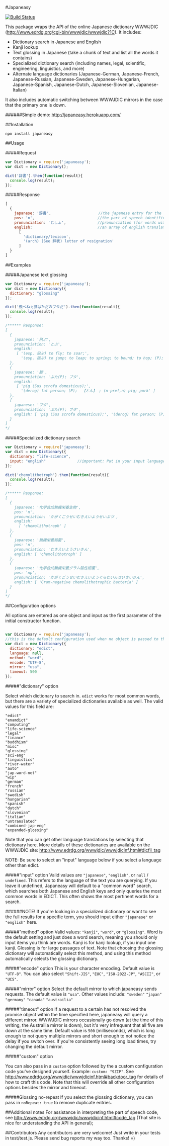 #Japaneasy

[![Build Status](https://travis-ci.org/rewonc/japaneasy.svg?branch=master)](https://travis-ci.org/rewonc/japaneasy)

This package wraps the API of the online Japanese dictionary WWWJDIC (http://www.edrdg.org/cgi-bin/wwwjdic/wwwjdic?1C). It includes:
- Dictionary search in Japanese and English 
- Kanji lookup
- Text glossing in Japanese (take a chunk of text and list all the words it contains)
- Specialized dictionary search (including names, legal, scientific, engineering, linguistics, and more)
- Alternate language dictionaries (Japanese-German, Japanese-French, Japanese-Russian, Japanese-Sweden, Japanese-Hungarian, Japanese-Spanish, Japanese-Dutch, Japanese-Slovenian, Japanese-Italian)

It also includes automatic switching between WWWJDIC mirrors in the case that the primary one is down. 

######Simple demo: http://japaneasy.herokuapp.com/


##Installation

`npm install japaneasy`

##Usage

#####Request

```javascript
var Dictionary = require('japaneasy');
var dict = new Dictionary();

dict('辞書').then(function(result){
  console.log(result);
});

```

#####Response
```javascript
[ 
  { 
    japanese: '辞書',                     //the japanese entry for the word
    pos: 'n',                            //the part of speech identifier
    pronunciation: 'じしょ',              //pronunciation (for words with kanji)
    english:                             //an array of english translations (usually more than 1)
      [ 
        'dictionary/lexicon',
        '(arch) (See 辞表) letter of resignation' 
      ]
  }
]

```

##Examples

#####Japanese text glossing

```javascript
var Dictionary = require('japaneasy');
var dict = new Dictionary({
  dictionary: "glossing"
});

dict('飛べねぇ豚はただのブタだ').then(function(result){
  console.log(result);
});

/****** Response:
[ 
  { 
    japanese: '飛ぶ',
    pronunciation: 'とぶ',
    english: 
     [ '(esp. 飛ぶ) to fly; to soar;',
       '(esp. 跳ぶ) to jump; to leap; to spring; to bound; to hop; (P); ED ' ] 
  },
  { 
    japanese: '豚',
    pronunciation: 'ぶた(P); ブタ',
    english: 
     [ 'pig (Sus scrofa domesticus);',
       '(derog) fat person; (P);  【とん】 ; (n-pref,n) pig; pork' ] 
  },
  { 
    japanese: 'ブタ',
    pronunciation: 'ぶた(P); ブタ',
    english: [ 'pig (Sus scrofa domesticus);', '(derog) fat person; (P)' ]
  } 
]
*/

```

#####Specialized dictionary search

```javascript
var Dictionary = require('japaneasy');
var dict = new Dictionary({
  dictionary: "life-science",
  input: "english"              //important: Put in your input language for all of the specialized dictionaries
});

dict('chemolithotroph').then(function(result){
  console.log(result);
});

/****** Response:
[ 
  { 
    japanese: '化学合成無機栄養生物',
    pos: 'n',
    pronunciation: 'かがくごうせいむきえいようせいぶつ',
    english: 
      [ 'chemolithotroph' ] 
  },
  { 
    japanese: '無機栄養細菌',
    pos: 'n',
    pronunciation: 'むきえいようさいきん',
    english: [ 'chemolithotroph' ] 
  },
  { 
    japanese: '化学合成無機栄養グラム陰性細菌',
    pos: 'np',
    pronunciation: 'かがくごうせいむきえいようぐらむいんせいさいきん',
    english: [ 'Gram-negative chemolithotrophic bacteria' ] 
  }
]
*/

```

##Configuration options

All options are entered as one object and input as the first parameter of the initial constructor function.

```javascript

var Dictionary = require('japaneasy');
//this is the default configuration used when no object is passed to the constructor
var dict = new Dictionary({
  dictionary: "edict",
  language: null,
  method: "word",
  encode: "UTF-8",
  mirror: "usa",
  timeout: 500
});
```

#####"dictionary" option

Select which dictionary to search in. `edict` works for most common words, but there are a variety of specialized dictionaries available as well. The valid values for this field are:
```
"edict"
"enamdict"
"computing"
"life-science"
"legal"
"finance"
"buddhism"
"misc"
"glossing"
"sci-eng"
"linguistics"
"river-water"
"auto"
"jap-word-net"
"wip"
"german"
"french"
"russian"
"swedish"
"hungarian"
"spanish"
"dutch"
"slovenian"
"italian"
"untranslated"
"combined-jap-eng"
"expanded-glossing"
```
Note that you can get other language translations by selecting that dictionary here. More details of these dictionaries are available on the WWWJDIC site: http://www.edrdg.org/wwwjdic/wwwjdicinf.html#dicfil_tag

NOTE: Be sure to select an "input" language below if you select a language other than edict.

#####"input" option
Valid values are `"japanese"`, `"english"`, or `null` / `undefined`.  This refers to the language of the text you are querying.
If you leave it undefined, Japaneasy will default to a "common word" search, which searches both Japanese and English keys and only queries the most common words in EDICT. This often shows the most pertinent words for a search. 

######NOTE! If you're looking in a specialized dictionary or want to see the full results for a specific term, you should input either `"japanese"` or `"english"` here. 

#####"method" option
Valid values: `"kanji"`, `"word"`, or `"glossing"`. 
Word is the default setting and just does a word search, meaning you should only input items you think are words.
Kanji is for kanji lookup, if you input one kanji.
Glossing is for large passages of text. Note that choosing the glossing dictionary will automatically select this method, and using this method automatically selects the glossing dictionary.


#####"encode" option
This is your character encoding. Default value is `"UTF-8"`.  You can also select `"Shift-JIS"`, `"EUC"`, `"ISO-2022-JP"`, `"ASCII"`, or `"UCS"`. 


#####"mirror" option
Select the default mirror to which japaneasy sends requests. The default value is `"usa"`. Other values include:
`"sweden"`
`"japan"`
`"germany"`
`"canada"`
`"austrailia"`

#####"timeout" option
If a request to a certain has not resolved the promise object within the time specified here, japaneasy will query a different mirror.  WWWJDIC mirrors occasionally go down (at the time of this writing, the Austrailia mirror is down), but it's very infrequent that all five are down at the same time. 
Default value is `500` (milliseconds), which is long enough to not query multiple mirrors and short enough to not notice the delay if you switch over. If you're consistently seeing long load times, try changing the default mirror. 

#####"custom" option

You can also pass in a `custom` option followed by the a custom configuration code you've designed yourself. Example: `custom: "9ZIP"`.  See http://www.edrdg.org/wwwjdic/wwwjdicinf.html#backdoor_tag for details of how to craft this code. Note that this will override all other configuration options besides the mirror and timeout. 

#####Glossing no-repeat
If you select the glossing dictionary, you can pass in `noRepeat: true` to remove duplicate entries.




##Additional notes
For assistance in interpreting the part of speech code, see http://www.edrdg.org/wwwjdic/wwwjdicinf.html#code_tag
(That site is nice for understanding the API in general);

##Contributors
Any contributors are very welcome!  Just write in your tests in test/test.js.  Please send bug reports my way too.  Thanks! =)

